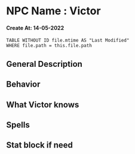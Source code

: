 # NPC Name : Victor
#### Create At: 14-05-2022
```dataview  
TABLE WITHOUT ID file.mtime AS "Last Modified"  
WHERE file.path = this.file.path  
```

## General Description


## Behavior


## What Victor knows


## Spells



## Stat block if need

